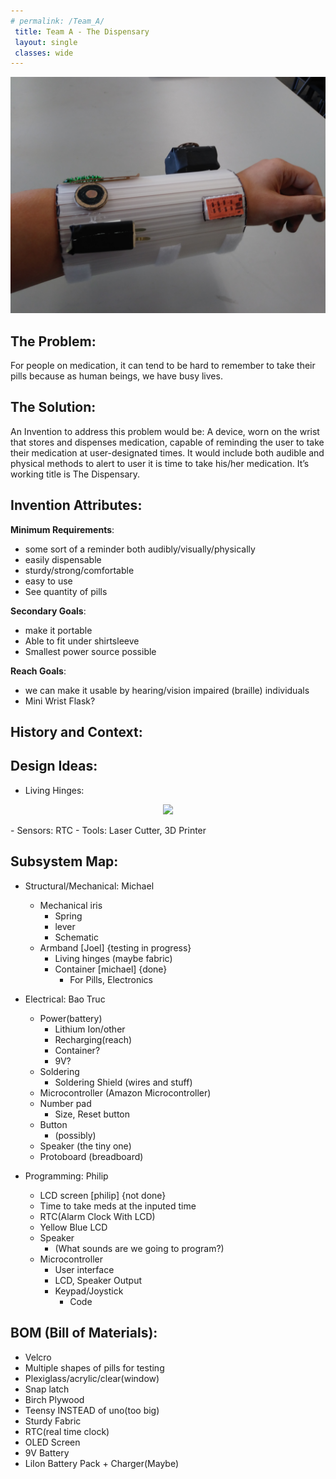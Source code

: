 ```yaml
---
# permalink: /Team_A/
 title: Team A - The Dispensary
 layout: single
 classes: wide
---
```


<p align="center">
<img width="600" src="/assets/images/medicine/armband_mockup.jpg">
<br>
</p>

## The Problem:

For people on medication, it can tend to be hard to remember to take their pills because as human beings, we have busy lives.

## The Solution:

An Invention to address this problem would be:
A device, worn on the wrist that stores and dispenses medication, capable of reminding the user to take their medication at user-designated times. It would include both audible and physical methods to alert to user it is time to take his/her medication. It’s working title is The Dispensary.

## Invention Attributes:

**Minimum Requirements**:

- some sort of a reminder both audibly/visually/physically
- easily dispensable
- sturdy/strong/comfortable
- easy to use
- See quantity of pills


**Secondary Goals**:

- make it portable
- Able to fit under shirtsleeve 
- Smallest power source possible


**Reach Goals**:
- we can make it usable by hearing/vision impaired (braille) individuals
- Mini Wrist Flask?


## History and Context:

## Design Ideas:
- Living Hinges:
<p align="center">
<img src="/assets/images/medicine/living_hinge_samples.jpg">
</p>
- Sensors: RTC
- Tools: Laser Cutter, 3D Printer

## Subsystem Map: 

- Structural/Mechanical: Michael
  - Mechanical iris
    - Spring
    - lever 
    - Schematic
  - Armband [Joel] {testing in progress}
    - Living hinges (maybe fabric)
    - Container [michael] {done}    
      - For Pills, Electronics
      
- Electrical: Bao Truc
  - Power(battery)
    - Lithium Ion/other
    - Recharging(reach)
    - Container?
    - 9V?
  - Soldering
    - Soldering Shield (wires and stuff)
  - Microcontroller (Amazon Microcontroller)
  - Number pad
    - Size, Reset button
  - Button
    - (possibly)
  - Speaker (the tiny one)
  - Protoboard (breadboard)

- Programming: Philip
  - LCD screen [philip] {not done}
  - Time to take meds at the inputed time
  - RTC(Alarm Clock With LCD)
  - Yellow Blue LCD
  - Speaker 
    - (What sounds are we going to program?)
  - Microcontroller 
    - User interface
    - LCD, Speaker Output
    - Keypad/Joystick
      - Code


## BOM (Bill of Materials):

- Velcro
- Multiple shapes of pills for testing
- Plexiglass/acrylic/clear(window)
- Snap latch 
- Birch Plywood
- Teensy INSTEAD of uno(too big)
- Sturdy Fabric
- RTC(real time clock)
- OLED Screen
- 9V Battery
- LiIon Battery Pack + Charger(Maybe)
